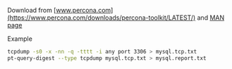 
Download from [www.percona.com](https://www.percona.com/downloads/percona-toolkit/LATEST/) and [MAN page](https://www.percona.com/doc/percona-toolkit/LATEST/pt-query-digest.html)

Example
```bash
tcpdump -s0 -x -nn -q -tttt -i any port 3306 > mysql.tcp.txt
pt-query-digest --type tcpdump mysql.tcp.txt > mysql.report.txt
```



